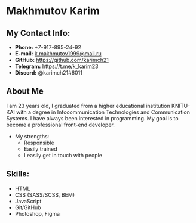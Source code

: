 
# Makhmutov Karim

## My Contact Info:

* **Phone:** +7-917-895-24-92
* **E-mail:** <k.makhmutov1999@mail.ru>
* **GitHub:** <https://github.com/karimch21>
* **Telegram:** <https://t.me/k_karim23>
* **Discord:** @karimch21#6011


## About Me

I am 23 years old, I graduated from a higher educational institution KNITU-KAI with a degree in Infocommunication Technologies and Communication Systems. I have always been interested in programming. My goal is to become a professional front-end developer.


* My strengths:
    * Responsible
    * Easily trained
    * I easily get in touch with people

## Skills:

* HTML
* CSS (SASS/SCSS, BEM)
* JavaScript 
* Git/GitHub
* Photoshop, Figma